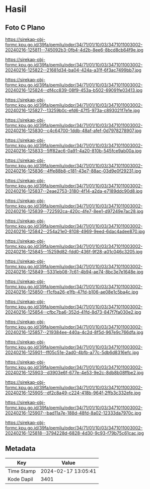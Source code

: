 # Hasil

## Foto C Plano

https://sirekap-obj-formc.kpu.go.id/39fa/pemilu/pdpr/34/71/01/10/03/3471011003002-20240216-125811--745092b3-0fb4-4d2b-8ee6-8bcd8cb64f9e.jpg

https://sirekap-obj-formc.kpu.go.id/39fa/pemilu/pdpr/34/71/01/10/03/3471011003002-20240216-125822--21681d34-ba04-424a-a31f-6f3ac7499bb7.jpg

https://sirekap-obj-formc.kpu.go.id/39fa/pemilu/pdpr/34/71/01/10/03/3471011003002-20240216-125824--df4cc839-08f9-453a-b502-69091fe03413.jpg

https://sirekap-obj-formc.kpu.go.id/39fa/pemilu/pdpr/34/71/01/10/03/3471011003002-20240216-125827--13259b0c-efd6-47f5-973a-c893021f7e1e.jpg

https://sirekap-obj-formc.kpu.go.id/39fa/pemilu/pdpr/34/71/01/10/03/3471011003002-20240216-125830--c4c64700-1ddb-48af-afef-0d7978278907.jpg

https://sirekap-obj-formc.kpu.go.id/39fa/pemilu/pdpr/34/71/01/10/03/3471011003002-20240216-125833--5ff82ac6-0a91-4a20-810b-545fce9ab00a.jpg

https://sirekap-obj-formc.kpu.go.id/39fa/pemilu/pdpr/34/71/01/10/03/3471011003002-20240216-125836--4ffe88b8-c181-43e7-88ac-03d9e0f29231.jpg

https://sirekap-obj-formc.kpu.go.id/39fa/pemilu/pdpr/34/71/01/10/03/3471011003002-20240216-125837--2eae2753-3180-4f14-a2da-e7189ddc90d8.jpg

https://sirekap-obj-formc.kpu.go.id/39fa/pemilu/pdpr/34/71/01/10/03/3471011003002-20240216-125839--722592ca-420c-4fe7-8ee1-d97249e7ac28.jpg

https://sirekap-obj-formc.kpu.go.id/39fa/pemilu/pdpr/34/71/01/10/03/3471011003002-20240216-125842--254a21e0-8108-4969-9eed-6dac4adee870.jpg

https://sirekap-obj-formc.kpu.go.id/39fa/pemilu/pdpr/34/71/01/10/03/3471011003002-20240216-125845--15259d82-fdd0-436f-9f28-a01c046c3205.jpg

https://sirekap-obj-formc.kpu.go.id/39fa/pemilu/pdpr/34/71/01/10/03/3471011003002-20240216-125849--5331eb08-7c61-4b94-ae74-8bc3e7e1648e.jpg

https://sirekap-obj-formc.kpu.go.id/39fa/pemilu/pdpr/34/71/01/10/03/3471011003002-20240216-125850--f1cfba26-e1fb-47fd-b106-ae08e1c5ba4c.jpg

https://sirekap-obj-formc.kpu.go.id/39fa/pemilu/pdpr/34/71/01/10/03/3471011003002-20240216-125854--cfbc7ba6-352d-41fd-8d73-847f7fa030e2.jpg

https://sirekap-obj-formc.kpu.go.id/39fa/pemilu/pdpr/34/71/01/10/03/3471011003002-20240216-125857--219384ee-440a-4c2d-8f5d-967e9c766dfa.jpg

https://sirekap-obj-formc.kpu.go.id/39fa/pemilu/pdpr/34/71/01/10/03/3471011003002-20240216-125901--ff05c51e-2ad0-4bfb-a77c-5db6d8316efc.jpg

https://sirekap-obj-formc.kpu.go.id/39fa/pemilu/pdpr/34/71/01/10/03/3471011003002-20240216-125903--d3903e6f-677e-4e53-9e2c-8db8b08ffbe2.jpg

https://sirekap-obj-formc.kpu.go.id/39fa/pemilu/pdpr/34/71/01/10/03/3471011003002-20240216-125905--df2c8a49-c224-418b-964f-2ffb3c332efe.jpg

https://sirekap-obj-formc.kpu.go.id/39fa/pemilu/pdpr/34/71/01/10/03/3471011003002-20240216-125907--bad11a7e-188d-48fd-8a02-12333da7970c.jpg

https://sirekap-obj-formc.kpu.go.id/39fa/pemilu/pdpr/34/71/01/10/03/3471011003002-20240216-125818--3794228d-6828-4d30-9c93-f79b75c61cac.jpg


## Metadata

| Key        | Value               |
| ---------- | ------------------- |
| Time Stamp | 2024-02-17 13:05:41 |
| Kode Dapil | 3401                |



